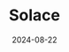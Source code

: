 ---  
layout: startup_page  
title: "Solace"  
id: "solace.health"  
permalink: "/solacesolace.health08222024/"  
website: "https://www.solace.health"  
funding_round: "Series A"  
funding_amount: "$14M"  
investors: "Inspired Capital, Craft Ventures, Torch Capital, Anne Wojcicki, Susan Wojcicki, RiverPark Ventures, Coalition Operators"  
about: "Solace is a digital health platform connecting patients with expert healthcare advocates for personalized support. Their service is covered by Medicare and aims to simplify the complexities of the US healthcare system, improving patient outcomes and access to care. Solace uses a proprietary matching algorithm and offers virtual visits, making healthcare advocacy more accessible."  
markets: "Healthtech, Medical, Online Portals, Wellness"  
hq: "Austin, Texas, United States"  
founded_year: "2022"  
linkedin: "https://www.linkedin.com/company/find-solace"  
twitter: ""  
instagram: ""  
facebook: "https://www.facebook.com/FindSolaceHealth"  
crunchbase: "https://www.crunchbase.com/organization/solace-f37a"  
pitchbook: "https://pitchbook.com/profiles/company/535589-20"  

date_display: "22-Aug-2024"  
date: "2024-08-22"

# SEO Optimization  
meta_title: "Solace - Series A Funding ($14M)"  
meta_description: "Solace, Solace is a digital health platform connecting patients with expert healthcare advocates for personalized support. Their service is covered by Medicar..."  
meta_keywords: "Solace, Healthtech, Medical, Online Portals, Wellness, Series A funding"  
canonical_url: "https://startup.projectstartups.com/solacesolace.health08222024/"  
---